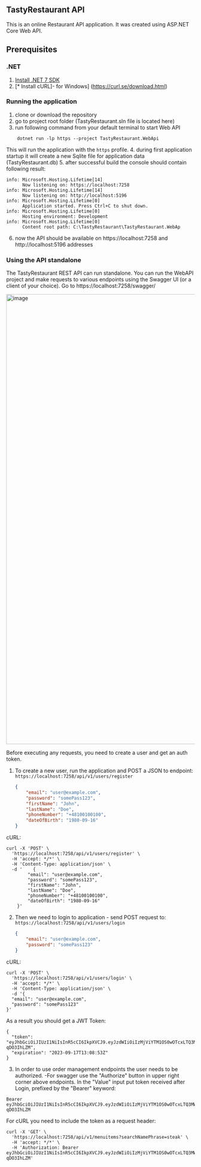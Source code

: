 ## TastyRestaurant API

This is an online Restaurant API application.
It was created using ASP.NET Core Web API.

## Prerequisites

### .NET
1. [Install .NET 7 SDK](https://dotnet.microsoft.com/en-us/download/dotnet/7.0)
2. [* Install cURL]- for Windows] (https://curl.se/download.html)

### Running the application
1. clone or download the repository
2. go to project root folder (TastyRestaurant.sln file is located here)
3. run following command from your default terminal to start Web API
```
    dotnet run -lp https --project TastyRestaurant.WebApi
```
This will run the application with the `https` profile.
4. during first application startup it will create a new Sqlite file for application data (TastyRestaurant.db)
5. after successful build the console should contain following result:
```
info: Microsoft.Hosting.Lifetime[14]
      Now listening on: https://localhost:7258
info: Microsoft.Hosting.Lifetime[14]
      Now listening on: http://localhost:5196
info: Microsoft.Hosting.Lifetime[0]
      Application started. Press Ctrl+C to shut down.
info: Microsoft.Hosting.Lifetime[0]
      Hosting environment: Development
info: Microsoft.Hosting.Lifetime[0]
      Content root path: C:\TastyRestaurant\TastyRestaurant.WebAp
```
6. now the API should be available on https://localhost:7258 and http://localhost:5196 addresses

### Using the API standalone
The TastyRestaurant REST API can run standalone. 
You can run the WebAPI project and make requests to various endpoints using the Swagger UI (or a client of your choice).
Go to https://localhost:7258/swagger/

<img width="1200" alt="image" src="https://user-images.githubusercontent.com/95136/204315486-86d25a5f-1164-467a-9891-827343b9f0e8.png">

Before executing any requests, you need to create a user and get an auth token.

1. To create a new user, run the application and POST a JSON to endpoint:
`https://localhost:7258/api/v1/users/register`

    ```json
    {
        "email": "user@example.com",
        "password": "somePass123",
        "firstName": "John",
        "lastName": "Doe",
        "phoneNumber": "+48100100100",
        "dateOfBirth": "1980-09-16"
    }
    ```
cURL:
```
curl -X 'POST' \
  'https://localhost:7258/api/v1/users/register' \
  -H 'accept: */*' \
  -H 'Content-Type: application/json' \
  -d '    {
        "email": "user@example.com",
        "password": "somePass123",
        "firstName": "John",
        "lastName": "Doe",
        "phoneNumber": "+48100100100",
        "dateOfBirth": "1980-09-16"
    }'
```

2. Then we need to login to application - send POST request to:
`https://localhost:7258/api/v1/users/login`
    ```json
    {
        "email": "user@example.com",
        "password": "somePass123"
    }
    ```

cURL:
```
curl -X 'POST' \
  'https://localhost:7258/api/v1/users/login' \
  -H 'accept: */*' \
  -H 'Content-Type: application/json' \
  -d '{
  "email": "user@example.com",
  "password": "somePass123"
}'
```

As a result you should get a JWT Token:
```
{
  "token": "eyJhbGciOiJIUzI1NiIsInR5cCI6IkpXVCJ9.eyJzdWIiOiIzMjViYTM1OS0wOTcxLTQ3MWItOTYzYi0zMTg0YmY1NmY1YzgiLCJlbWFpbCI6InVzZXJAZXhhbXBsZS5jb20iLCJleHAiOjE2OTQ5NTYxMzN9.ILsKRhF6jEX8_CEtFAhTx17AAqiSqhezx-qDO3IhLZM",
  "expiration": "2023-09-17T13:08:53Z"
}
```

3. In order to use order management endpoints the user needs to be authorized. 
-For swagger use the "Authorize" button in upper right corner above endpoints.
In the "Value" input put token received after Login, prefixed by the "Bearer" keyword:
```
Bearer eyJhbGciOiJIUzI1NiIsInR5cCI6IkpXVCJ9.eyJzdWIiOiIzMjViYTM1OS0wOTcxLTQ3MWItOTYzYi0zMTg0YmY1NmY1YzgiLCJlbWFpbCI6InVzZXJAZXhhbXBsZS5jb20iLCJleHAiOjE2OTQ5NTYxMzN9.ILsKRhF6jEX8_CEtFAhTx17AAqiSqhezx-qDO3IhLZM
```

For cURL you need to include the token as a request header:
```
curl -X 'GET' \
  'https://localhost:7258/api/v1/menuitems?searchNamePhrase=steak' \
  -H 'accept: */*' \
  -H 'Authorization: Bearer eyJhbGciOiJIUzI1NiIsInR5cCI6IkpXVCJ9.eyJzdWIiOiIzMjViYTM1OS0wOTcxLTQ3MWItOTYzYi0zMTg0YmY1NmY1YzgiLCJlbWFpbCI6InVzZXJAZXhhbXBsZS5jb20iLCJleHAiOjE2OTQ5NTYxMzN9.ILsKRhF6jEX8_CEtFAhTx17AAqiSqhezx-qDO3IhLZM'
```